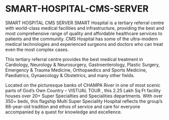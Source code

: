 # SMART-HOSPITAL-CMS-SERVER
SMART HOSPITAL CMS SERVER
SMART Hospital is a tertiary referral centre with world-class medical facilities and infrastructure, providing the best and most comprehensive range of quality and affordable healthcare services to patients and the community. CMS Hospital has some of the ultra-modern medical technologies and experienced surgeons and doctors who can treat even the most complex cases.

This tertiary referral centre provides the best medical treatment in Cardiology, Neurology & Neurosurgery, Gastroenterology, Plastic Surgery, Emergency & Trauma Medicine, Orthopaedics and Sports Medicine, Paediatrics, Gynaecology & Obstetrics, and many other fields.

Located on the picturesque banks of CHAMPA River in one of most scenic parts of God’s Own Country – VISTUAL TOUR , this 2.25 Lakh Sq Ft facility houses over 20+ Super Specialties and Specialities departments. With over 350+ beds, this flagship Multi Super Speciality Hospital reflects the group’s 88-year-old tradition and ethos of service and care for everyone accompanied by a quest for knowledge and excellence.
